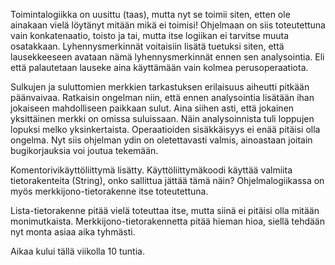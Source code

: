 Toimintalogiikka on uusittu (taas), mutta nyt se toimii siten, etten ole ainakaan vielä löytänyt mitään mikä ei toimisi! Ohjelmaan on siis toteutettuna vain konkatenaatio, toisto ja tai, mutta itse logiikan ei tarvitse muuta osatakkaan. Lyhennysmerkinnät voitaisiin lisätä tuetuksi siten, että lausekkeeseen avataan nämä lyhennysmerkinnät ennen sen analysointia. Eli että palautetaan lauseke aina käyttämään vain kolmea perusoperaatiota.

Sulkujen ja suluttomien merkkien tarkastuksen erilaisuus aiheutti pitkään päänvaivaa. Ratkaisin ongelman niin, että ennen analysointia lisätään ihan jokaiseen mahdolliseen paikkaan sulut. Aina siihen asti, että jokainen yksittäinen merkki on omissa suluissaan. Näin analysoinnista tuli loppujen lopuksi melko yksinkertaista. Operaatioiden sisäkkäisyys ei enää pitäisi olla ongelma. Nyt siis ohjelman ydin on oletettavasti valmis, ainoastaan joitain bugikorjauksia voi joutua tekemään.

Komentorivikäyttöliittymä lisätty. Käyttöliittymäkoodi käyttää valmiita tietorakenteita (String), onko sallittua jättää tämä näin? Ohjelmalogiikassa on myös merkkijono-tietorakenne itse toteutettuna.

Lista-tietorakenne pitää vielä toteuttaa itse, mutta siinä ei pitäisi olla mitään monimutkaista. Merkkijono-tietorakennetta pitää hieman hioa, siellä tehdään nyt monta asiaa aika tyhmästi.

Aikaa kului tällä viikolla 10 tuntia.
